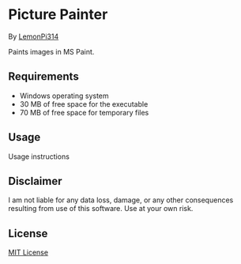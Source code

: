 # Picture Painter
By [LemonPi314](https://github.com/LemonPi314)

Paints images in MS Paint.
## Requirements
* Windows operating system
* 30 MB of free space for the executable
* 70 MB of free space for temporary files
## Usage
Usage instructions
## Disclaimer
I am not liable for any data loss, damage, or any other consequences resulting from use of this software. Use at your own risk.
## License
[MIT License](https://choosealicense.com/licenses/mit/)